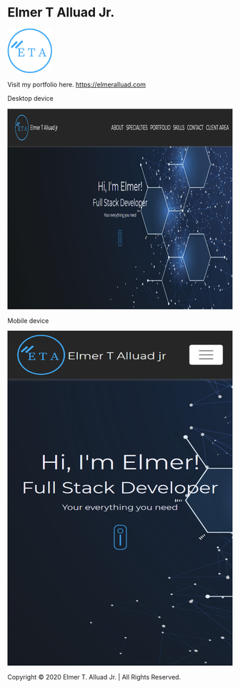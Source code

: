 <h1>Elmer T Alluad Jr.</h1>

<img src="img/myLogo/new-logo.png" width="100" height="100" >

Visit my portfolio here. https://elmeralluad.com

<p>Desktop device</p>
<span><img src="img/screenshoots/elmer.PNG" width="950" height="450" ></span>

<p>Mobile device</p>
<span><img src="img/screenshoots/elmer1.png" width="550" height="750" ></span>

<p>Copyright &copy 2020 Elmer T. Alluad Jr. | All Rights Reserved.</p>
